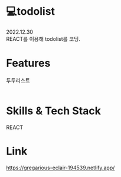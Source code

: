 # 💻todolist
2022.12.30<br>
REACT를 이용해 todolist를 코딩.<br>
# Features
투두리스트<br><br>
# Skills & Tech Stack
REACT<br>
# Link
https://gregarious-eclair-194539.netlify.app/
